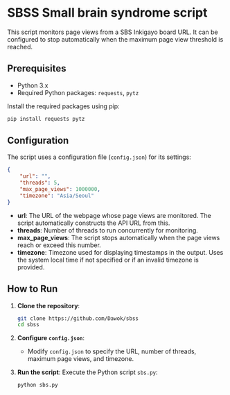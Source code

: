 # SBSS Small brain syndrome script
This script monitors page views from a SBS Inkigayo board URL. It can be configured to stop automatically when the maximum page view threshold is reached.

## Prerequisites

- Python 3.x
- Required Python packages: `requests`, `pytz`

Install the required packages using pip:
```bash
pip install requests pytz
```

## Configuration

The script uses a configuration file (`config.json`) for its settings:

```json
{
    "url": "",
    "threads": 5,
    "max_page_views": 1000000,
    "timezone": "Asia/Seoul"
}
```

- **url**: The URL of the webpage whose page views are monitored. The script automatically constructs the API URL from this.
- **threads**: Number of threads to run concurrently for monitoring.
- **max_page_views**: The script stops automatically when the page views reach or exceed this number.
- **timezone**: Timezone used for displaying timestamps in the output. Uses the system local time if not specified or if an invalid timezone is provided.

## How to Run

1. **Clone the repository**:
   ```bash
   git clone https://github.com/Dawok/sbss
   cd sbss
   ```

2. **Configure `config.json`**:
   - Modify `config.json` to specify the URL, number of threads, maximum page views, and timezone.

3. **Run the script**:
   Execute the Python script `sbs.py`:
   ```bash
   python sbs.py
   ```
